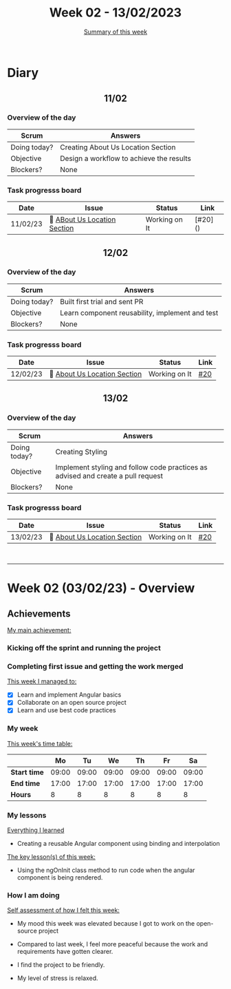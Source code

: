 

<!-- 
  Welcome to your weekly agenda.
  In this agenda, you will note down day to day progress.
-->

<h1 align="center">Week 02 - 13/02/2023</h1>

<p align="center"><a href="#summary">Summary of this week</a></p>

<br/>
<!-- 
  -- SECTION: OVERVIEW
  -- For each day, fill out your diary
  -->

<h1>Diary</h1>

<h2 align="center">11/02</h2>

### Overview of the day

| Scrum	       | Answers 	| 
|----------	   |-------	  |
| Doing today? | Creating About Us Location Section |
| Objective    | Design a workflow to achieve the results |
| Blockers?    | None |

### Task progresss board

<!-- List all the tasks and bounties in progress this week -->

| Date     	| Issue 	| Status 	| Link 	|
|----------	|-------	|--------	|------	|
| 11/02/23 	| 🏇 [ABout Us Location Section](https://github.com/italanta/elewa-group/issues/20) | Working on It | [#20] () |


<h2 align="center">12/02</h2>

### Overview of the day

| Scrum	       | Answers 	| 
|----------	   |-------	  |
| Doing today? | Built first trial and sent PR |
| Objective    | Learn component reusability, implement and test |
| Blockers?    | None |

### Task progresss board

| Date     	| Issue 	| Status 	| Link 	|
|----------	|-------	|--------	|------	|
| 12/02/23 	| 🏇 [About Us Location Section](https://github.com/italanta/elewa-group/issues/20) | Working on It | [#20](https://github.com/italanta/elewa-group/pull/137) |

<h2 align="center">13/02</h2>

### Overview of the day

| Scrum	       | Answers 	| 
|----------	   |-------	  |
| Doing today? | Creating Styling |
| Objective    | Implement styling and follow code practices as advised and create a pull request |
| Blockers?    | None |

### Task progresss board

| Date     	| Issue 	| Status 	| Link 	|
|----------	|-------	|--------	|------	|
| 13/02/23 	| 🏇 [About Us Location Section](https://github.com/italanta/elewa-group/issues/20) | Working on It | [#20](https://github.com/italanta/elewa-group/pull/137) |



<br/>

<hr id="summary" />
<!-- Fill this section at the end of each week, -->

# Week 02 (03/02/23) - Overview

<!-- What was your main achievement -->
<h2>Achievements</h2>

<u>My main achievement:</u>

<!-- Write the achievement you are most proud off in one line! -->
<h3 align="left">Kicking off the sprint and running the project</h3>
<h3 align="left">Completing first issue and getting the work merged</h3>

<!-- List all your achievement -->
<u>This week I managed to:</u>

- [x] Learn and implement Angular basics
- [x] Collaborate on an open source project
- [x] Learn and use best code practices

### My week
<!-- Keep track of your time table daily -->
<u>This week's time table:</u>

|                | Mo | Tu 	| We 	| Th | Fr | Sa |
|---             |---	|---	|---  |--- |--- |--- |
| **Start time** |  09:00  |  09:00   |   09:00  |  09:00  | 09:00   |  09:00  |
| **End time**	 |  17:00  |   17:00  |  17:00   |  17:00  |  17:00  | 17:00   |
| **Hours**	     | 8  | 8   | 8   | 8  | 8  | 8  |

### My lessons
<!-- What did I learn? -->
<u>Everything I learned</u>

- Creating a reusable Angular component using binding and interpolation

<u>The key lesson(s) of this week:</u>

- Using the ngOnInit class method to run code when the angular component is being rendered.

### How I am doing
<!-- How did you feel? -->
<u>Self assessment of how I felt this week:</u>

- My mood this week was elevated because I got to work on the open-source project
  
- Compared to last week, I feel more peaceful because the work and requirements have gotten clearer.

- I find the project to be friendly.

- My level of stress is relaxed.

